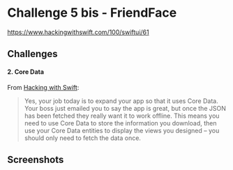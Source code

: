 # Challenge 5 bis - FriendFace

https://www.hackingwithswift.com/100/swiftui/61

## Challenges

#### 2. Core Data

From [Hacking with Swift](https://www.hackingwithswift.com/100/swiftui/61):
>Yes, your job today is to expand your app so that it uses Core Data. Your boss just emailed you to say the app is great, but once the JSON has been fetched they really want it to work offline. This means you need to use Core Data to store the information you download, then use your Core Data entities to display the views you designed – you should only need to fetch the data once.

## Screenshots
